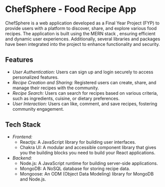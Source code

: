 # ChefSphere - Food Recipe App

ChefSphere is a web application developed as a Final Year Project (FYP) to provide users with a platform to discover, share, and explore various food recipes. The application is built using the MERN stack , ensuring efficient and dynamic user experiences. Additionally, several libraries and packages have been integrated into the project to enhance functionality and security.

## Features

- *User Authentication:* Users can sign up and login securely to access personalized features.
- *Recipe Creation and Sharing:* Registered users can create, share, and manage their recipes with the community.
- *Recipe Search:* Users can search for recipes based on various criteria, such as ingredients, cuisine, or dietary preferences.
- *User Interaction:* Users can like, comment, and save recipes, fostering community engagement.

## Tech Stack

- *Frontend:*
  - Reactjs: A JavaScript library for building user interfaces.
  - Chakra UI: A modular and accessible component library that gives you the building blocks you need to build your React applications.  
- *Backend:*
  - Node.js: A JavaScript runtime for building server-side applications.
  - MongoDB: A NoSQL database for storing recipe data.
  - Mongoose: An ODM (Object Data Modeling) library for MongoDB and Node.js.
